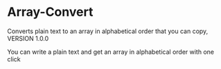 # Array-Convert
Converts plain text to an array in alphabetical order that you can copy, VERSION 1.0.0

You can write a plain text and get an array in alphabetical order with one click
